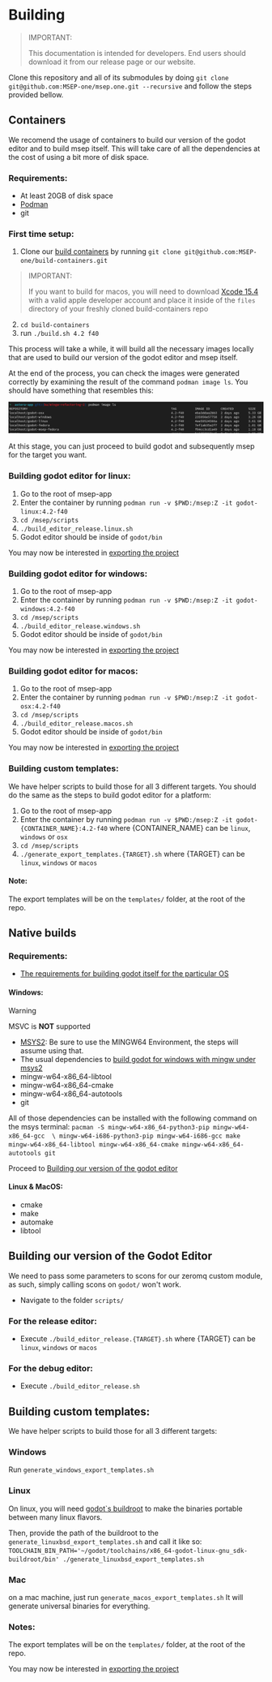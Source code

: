 # Building

> IMPORTANT:
> 
> This documentation is intended for developers. End users should download it from our release page or our website.

Clone this repository and all of its submodules by doing `git clone git@github.com:MSEP-one/msep.one.git --recursive` and follow the steps provided bellow.

## Containers

We recomend the usage of containers to build our version of the godot editor and to build msep itself. This will take care of all the dependencies at the cost of using a bit more of disk space.

### Requirements:

- At least 20GB of disk space
- [Podman](https://podman.io/docs/installation)
- git

### First time setup:

1. Clone our [build containers](git@github.com:MSEP-one/build-containers) by running `git clone git@github.com:MSEP-one/build-containers.git`

> IMPORTANT:
>
> If you want to build for macos, you will need to download [Xcode 15.4](https://developer.apple.com/services-account/download?path=/Developer_Tools/Xcode_15.4/Xcode_15.4.xip) with a valid apple developer account and place it inside of the `files` directory of your freshly cloned build-containers repo

2. `cd build-containers`
3. run `./build.sh 4.2 f40`

This process will take a while, it will build all the necessary images locally that are used to build our version of the godot editor and msep itself. 

At the end of the process, you can check the images were generated correctly by examining the result of the command `podman image ls`. You should have something that resembles this:

![podman ls result](docs/img/podman_image_ls.png)

At this stage, you can just proceed to build godot and subsequently msep for the target you want.


### Building godot editor for linux:
1. Go to the root of msep-app
2. Enter the container by running `podman run -v $PWD:/msep:Z -it godot-linux:4.2-f40`
3. `cd /msep/scripts`
4. `./build_editor_release.linux.sh`
5. Godot editor should be inside of `godot/bin`

You may now be interested in [exporting the project](EXPORT.md)

### Building godot editor for windows:
1. Go to the root of msep-app
2. Enter the container by running `podman run -v $PWD:/msep:Z -it godot-windows:4.2-f40`
3. `cd /msep/scripts`
4. `./build_editor_release.windows.sh`
5. Godot editor should be inside of `godot/bin`

You may now be interested in [exporting the project](EXPORT.md)

### Building godot editor for macos:
1. Go to the root of msep-app
2. Enter the container by running `podman run -v $PWD:/msep:Z -it godot-osx:4.2-f40`
3. `cd /msep/scripts`
4. `./build_editor_release.macos.sh`
5. Godot editor should be inside of `godot/bin`

You may now be interested in [exporting the project](EXPORT.md)


### Building custom templates:

We have helper scripts to build those for all 3 different targets. You should do the same as the steps to build godot editor for a platform:
1. Go to the root of msep-app
2. Enter the container by running `podman run -v $PWD:/msep:Z -it godot-{CONTAINER_NAME}:4.2-f40` where {CONTAINER_NAME} can be `linux`, `windows` or `osx`
3. `cd /msep/scripts`
4. `./generate_export_templates.{TARGET}.sh` where {TARGET}  can be `linux`, `windows` or `macos`

#### Note:
The export templates will be on the `templates/` folder, at the root of the repo.


## Native builds

### Requirements:

- [The requirements for building godot itself for the particular OS](https://docs.godotengine.org/en/stable/contributing/development/compiling)

#### Windows:

> [!WARNING]
>
> MSVC is **NOT** supported

- [MSYS2](https://www.msys2.org/wiki/MSYS2-installation/): Be sure to use the MINGW64 Environment, the steps will assume using that.
- The usual dependencies to [build godot for windows with mingw under msys2](https://docs.godotengine.org/en/stable/contributing/development/compiling/compiling_for_windows.html#compiling-for-windows)
- mingw-w64-x86_64-libtool
- mingw-w64-x86_64-cmake
- mingw-w64-x86_64-autotools
- git

All of those dependencies can be installed with the following command on the msys terminal:
`pacman -S mingw-w64-x86_64-python3-pip mingw-w64-x86_64-gcc  \
    mingw-w64-i686-python3-pip mingw-w64-i686-gcc make mingw-w64-x86_64-libtool mingw-w64-x86_64-cmake mingw-w64-x86_64-autotools git`

Proceed to [Building our version of the godot editor](#Building-our-version-of-the-Godot-Editor)


#### Linux & MacOS:

- cmake
- make
- automake
- libtool


## Building our version of the Godot Editor

We need to pass some parameters to scons for our zeromq custom module, as such, simply calling scons on `godot/` won't work.
- Navigate to the folder `scripts/`
### For the release editor:
- Execute `./build_editor_release.{TARGET}.sh` where {TARGET}  can be `linux`, `windows` or `macos`
### For the debug editor:
- Execute `./build_editor_release.sh`

## Building custom templates:

We have helper scripts to build those for all 3 different targets:

### Windows
Run `generate_windows_export_templates.sh`

### Linux
On linux, you will need [godot`s buildroot](https://github.com/godotengine/buildroot) to make the binaries portable between many linux flavors.

Then, provide the path of the buildroot to the `generate_linuxbsd_export_templates.sh` and call it like so: `TOOLCHAIN_BIN_PATH='~/godot/toolchains/x86_64-godot-linux-gnu_sdk-buildroot/bin' ./generate_linuxbsd_export_templates.sh`

### Mac
on a mac machine, just run `generate_macos_export_templates.sh`
It will generate universal binaries for everything.

### Notes:
The export templates will be on the `templates/` folder, at the root of the repo.

You may now be interested in [exporting the project](EXPORT.md)
